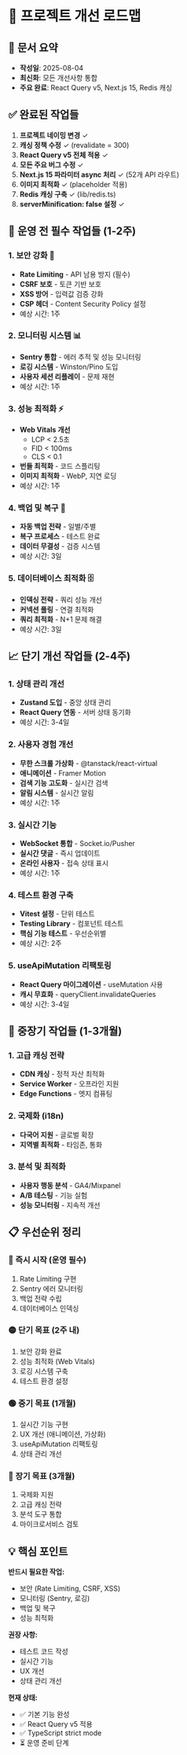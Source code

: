 # 🎯 프로젝트 개선 로드맵

## 📝 문서 요약
- **작성일**: 2025-08-04
- **최신화**: 모든 개선사항 통합
- **주요 완료**: React Query v5, Next.js 15, Redis 캐싱

## ✅ 완료된 작업들
1. **프로젝트 네이밍 변경** ✓
2. **캐싱 정책 수정** ✓ (revalidate = 300)
3. **React Query v5 전체 적용** ✓ 
4. **모든 주요 버그 수정** ✓ 
5. **Next.js 15 파라미터 async 처리** ✓ (52개 API 라우트)
6. **이미지 최적화** ✓ (placeholder 적용)
7. **Redis 캐싱 구축** ✓ (lib/redis.ts)
8. **serverMinification: false 설정** ✓

## 🚨 운영 전 필수 작업들 (1-2주)

### 1. **보안 강화** 🔐
- **Rate Limiting** - API 남용 방지 (필수)
- **CSRF 보호** - 토큰 기반 보호
- **XSS 방어** - 입력값 검증 강화
- **CSP 헤더** - Content Security Policy 설정
- 예상 시간: 1주

### 2. **모니터링 시스템** 📊
- **Sentry 통합** - 에러 추적 및 성능 모니터링
- **로깅 시스템** - Winston/Pino 도입
- **사용자 세션 리플레이** - 문제 재현
- 예상 시간: 1주

### 3. **성능 최적화** ⚡
- **Web Vitals 개선**
  - LCP < 2.5초
  - FID < 100ms  
  - CLS < 0.1
- **번들 최적화** - 코드 스플리팅
- **이미지 최적화** - WebP, 지연 로딩
- 예상 시간: 1주

### 4. **백업 및 복구** 💾
- **자동 백업 전략** - 일별/주별
- **복구 프로세스** - 테스트 완료
- **데이터 무결성** - 검증 시스템
- 예상 시간: 3일

### 5. **데이터베이스 최적화** 🗄️
- **인덱싱 전략** - 쿼리 성능 개선
- **커넥션 풀링** - 연결 최적화
- **쿼리 최적화** - N+1 문제 해결
- 예상 시간: 3일

## 📈 단기 개선 작업들 (2-4주)

### 1. **상태 관리 개선**
- **Zustand 도입** - 중앙 상태 관리
- **React Query 연동** - 서버 상태 동기화
- 예상 시간: 3-4일

### 2. **사용자 경험 개선**
- **무한 스크롤 가상화** - @tanstack/react-virtual
- **애니메이션** - Framer Motion
- **검색 기능 고도화** - 실시간 검색
- **알림 시스템** - 실시간 알림
- 예상 시간: 1주

### 3. **실시간 기능**
- **WebSocket 통합** - Socket.io/Pusher
- **실시간 댓글** - 즉시 업데이트
- **온라인 사용자** - 접속 상태 표시
- 예상 시간: 1주

### 4. **테스트 환경 구축** 
- **Vitest 설정** - 단위 테스트
- **Testing Library** - 컴포넌트 테스트
- **핵심 기능 테스트** - 우선순위별
- 예상 시간: 2주

### 5. **useApiMutation 리팩토링**
- **React Query 마이그레이션** - useMutation 사용
- **캐시 무효화** - queryClient.invalidateQueries
- 예상 시간: 3-4일

## 🎯 중장기 작업들 (1-3개월)

### 1. **고급 캐싱 전략**
- **CDN 캐싱** - 정적 자산 최적화
- **Service Worker** - 오프라인 지원
- **Edge Functions** - 엣지 컴퓨팅

### 2. **국제화 (i18n)**
- **다국어 지원** - 글로벌 확장
- **지역별 최적화** - 타임존, 통화

### 3. **분석 및 최적화**
- **사용자 행동 분석** - GA4/Mixpanel
- **A/B 테스팅** - 기능 실험
- **성능 모니터링** - 지속적 개선

## 📋 우선순위 정리

### 🔴 즉시 시작 (운영 필수)
1. Rate Limiting 구현
2. Sentry 에러 모니터링
3. 백업 전략 수립
4. 데이터베이스 인덱싱

### 🟡 단기 목표 (2주 내)
1. 보안 강화 완료
2. 성능 최적화 (Web Vitals)
3. 로깅 시스템 구축
4. 테스트 환경 설정

### 🟢 중기 목표 (1개월)
1. 실시간 기능 구현
2. UX 개선 (애니메이션, 가상화)
3. useApiMutation 리팩토링
4. 상태 관리 개선

### 🔵 장기 목표 (3개월)
1. 국제화 지원
2. 고급 캐싱 전략
3. 분석 도구 통합
4. 마이크로서비스 검토

## 💡 핵심 포인트

**반드시 필요한 작업:**
- 보안 (Rate Limiting, CSRF, XSS)
- 모니터링 (Sentry, 로깅)
- 백업 및 복구
- 성능 최적화

**권장 사항:**
- 테스트 코드 작성
- 실시간 기능
- UX 개선
- 상태 관리 개선

**현재 상태:**
- ✅ 기본 기능 완성
- ✅ React Query v5 적용
- ✅ TypeScript strict mode
- ⏳ 운영 준비 단계